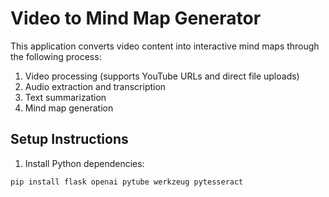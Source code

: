 # Video to Mind Map Generator

This application converts video content into interactive mind maps through the following process:
1. Video processing (supports YouTube URLs and direct file uploads)
2. Audio extraction and transcription
3. Text summarization
4. Mind map generation

## Setup Instructions

1. Install Python dependencies:
```bash
pip install flask openai pytube werkzeug pytesseract
